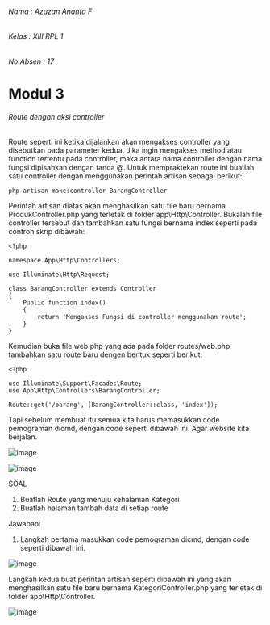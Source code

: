 ###### Nama : Azuzan Ananta F
###### Kelas : XIII RPL 1
###### No Absen : 17 

# Modul 3

###### Route dengan aksi controller
Route seperti ini ketika dijalankan akan mengakses controller yang disebutkan pada 
parameter kedua. Jika ingin mengakses method atau function tertentu pada controller, maka 
antara nama controller dengan nama fungsi dipisahkan dengan tanda @. Untuk 
mempraktekan route ini buatlah satu controller dengan menggunakan perintah artisan sebagai 
berikut:
```
php artisan make:controller BarangController
```

Perintah artisan diatas 
akan menghasilkan satu file baru bernama ProdukController.php yang terletak di folder 
app\Http\Controller. Bukalah file controller tersebut dan tambahkan satu fungsi bernama 
index seperti pada controh skrip dibawah:
```
<?php

namespace App\Http\Controllers;

use Illuminate\Http\Request;

class BarangController extends Controller
{
    Public function index()
    {
        return 'Mengakses Fungsi di controller menggunakan route';
    }
}
```

Kemudian buka file web.php yang ada pada folder routes/web.php tambahkan satu route baru 
dengen bentuk seperti berikut:
```
<?php

use Illuminate\Support\Facades\Route;
use App\Http\Controllers\BarangController;

Route::get('/barang', [BarangController::class, 'index']);
```

Tapi sebelum membuat itu semua kita harus memasukkan code pemograman dicmd, dengan code seperti dibawah ini. Agar website kita berjalan.

![image](https://user-images.githubusercontent.com/109930500/182089881-6126a9b1-a89f-498c-a577-14ce26ea008c.png)

![image](https://user-images.githubusercontent.com/109930500/182091014-e9e347ad-d65c-4650-97b8-8c1c4db62093.png)

SOAL
1. Buatlah Route yang menuju kehalaman Kategori
2. Buatlah halaman tambah data di setiap route

Jawaban:

1. Langkah pertama masukkan code pemograman dicmd, dengan code seperti dibawah ini.

![image](https://user-images.githubusercontent.com/109930500/182089881-6126a9b1-a89f-498c-a577-14ce26ea008c.png)

Langkah kedua buat perintah artisan seperti dibawah ini yang akan menghasilkan satu file baru bernama KategoriController.php 
yang terletak di folder app\Http\Controller. 

![image](https://user-images.githubusercontent.com/109930500/182093502-da870689-ffe6-4576-b581-3399066d90a8.png)



